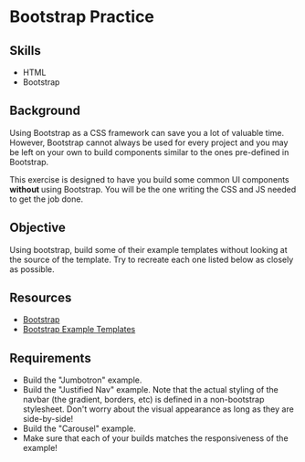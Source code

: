 Bootstrap Practice
=============

Skills
-----------
- HTML
- Bootstrap

Background
------------
Using Bootstrap as a CSS framework can save you a lot of valuable time.  However, Bootstrap cannot always be used for every project and you may be left on your own to build components similar to the ones 
pre-defined in Bootstrap.

This exercise is designed to have you build some common UI components <strong> without </strong> using Bootstrap.  You will be the one writing the CSS and JS needed to get the job done.

Objective
--------
Using bootstrap, build some of their example templates without looking at the source of the template. Try to recreate each one listed below as closely as possible.


Resources
----------
- <a href="http://getbootstrap.com/">Bootstrap</a>
- <a href="http://getbootstrap.com/getting-started/#examples">Bootstrap Example Templates</a>

Requirements
----------
- Build the "Jumbotron" example.
- Build the "Justified Nav" example. Note that the actual styling of the navbar (the gradient, borders, etc) is defined in a non-bootstrap stylesheet. Don't worry about the visual appearance as long as 
they are side-by-side!
- Build the "Carousel" example.
- Make sure that each of your builds matches the responsiveness of the example!
